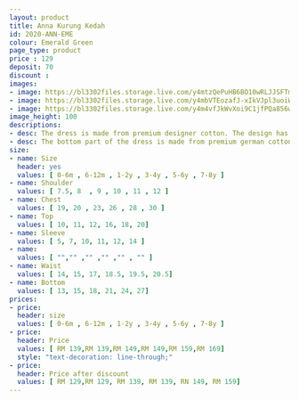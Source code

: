 ```yaml
---
layout: product
title: Anna Kurung Kedah
id: 2020-ANN-EME
colour: Emerald Green
page_type: product
price : 129
deposit: 70
discount : 
images:
- image: https://bl3302files.storage.live.com/y4mtzQePuHB6BO10wRLJJSFTmLWIfcG88vyBeWw4mvj-tem41vxiR5qtWjyLky0Vxf6VJOT02FadrrKv1zDR5XyYJRURlxLLXNAX6UPWdunwGqwEvHmgbI6ROdbq_XLkpi1LZLEVcxQlYANpFiaFg5Ag9wCETCfxKQSnwUrDUV6e7bGCUVP2jkr6Nx5rDwtzDHX?width=819&height=1024&cropmode=none
- image: https://bl3302files.storage.live.com/y4mbVTEozafJ-xIkVJpl3uoiW5xntsJcs7DXaWrsBP-d9-c8mQTqrIyk9umxmx0pBlqRWyVXvtyvhoITwJAdmr3Z-zRDmTkcYWwj2cgwfvBKUdEe9j7fHtyxcRzMaknFpfzCREFeW6qha3HUNEjj5D5qQncHPFFc3F72HHdZjUfntjh4Iau18x3SAq1xF53cHMz?width=819&height=1024&cropmode=none
- image: https://bl3302files.storage.live.com/y4m4vfJkWvXoi9C1jfPQa856wQgC44m9S8HJJikOYzBLMWLrK5beLqfMUZv_ecTtzpppODyPvKt3bXi8zqFSPLcAEYEjXIWEXMJpKXAu_zPlMr5BgAGEObKejChWUcuvk0wj5TIEFE7XswaY1JT2toZEZ3HWss-kBPpozvdX2khQ3Yz30-rbueZnOyF5_3QrrWj?width=819&height=1024&cropmode=none
image_height: 100
descriptions:
- desc: The dress is made from premium designer cotton. The design has a round neck with zip at the back
- desc: The bottom part of the dress is made from premium german cotton. With fully elastic wais and long folded skirt
size:
- name: Size
  header: yes
  values: [ 0-6m , 6-12m , 1-2y , 3-4y , 5-6y , 7-8y ]
- name: Shoulder
  values: [ 7.5, 8  , 9 , 10 , 11 , 12 ]
- name: Chest
  values: [ 19, 20 , 23, 26 , 28 , 30 ]
- name: Top
  values: [ 10, 11, 12, 16, 18, 20]
- name: Sleeve
  values: [ 5, 7, 10, 11, 12, 14 ]
- name: 
  values: [ "","" ,"" ,"" ,"" , "" ]
- name: Waist
  values: [ 14, 15, 17, 18.5, 19.5, 20.5]
- name: Bottom
  values: [ 13, 15, 18, 21, 24, 27]
prices:
- price:
  header: size
  values: [ 0-6m , 6-12m , 1-2y , 3-4y , 5-6y , 7-8y ]
- price:
  header: Price
  values: [ RM 139,RM 139,RM 149,RM 149,RM 159,RM 169]
  style: "text-decoration: line-through;"
- price:
  header: Price after discount
  values: [ RM 129,RM 129, RM 139, RM 139, RN 149, RM 159]
---
```

